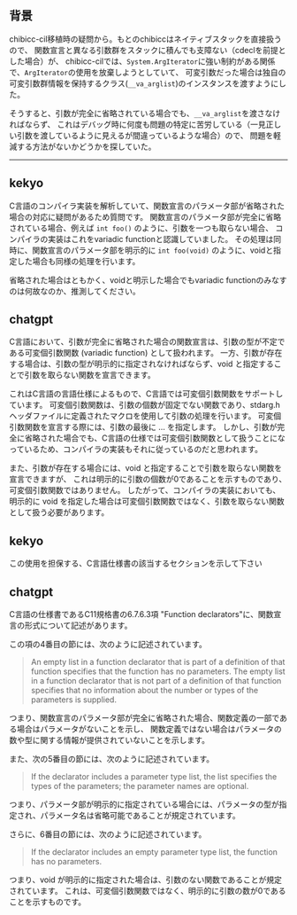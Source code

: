 ## 背景

chibicc-cil移植時の疑問から。もとのchibiccはネイティブスタックを直接扱うので、
関数宣言と異なる引数群をスタックに積んでも支障ない（cdeclを前提とした場合）が、
chibicc-cilでは、`System.ArgIterator`に強い制約がある関係で、`ArgIterator`の使用を放棄しようとしていて、
可変引数だった場合は独自の可変引数群情報を保持するクラス(`__va_arglist`)のインスタンスを渡すようにした。

そうすると、引数が完全に省略されている場合でも、`__va_arglist`を渡さなければならず、
これはデバッグ時に何度も問題の特定に苦労している（一見正しい引数を渡しているように見えるが間違っているような場合）ので、
問題を軽減する方法がないかどうかを探していた。

-----

## kekyo

C言語のコンパイラ実装を解析していて、関数宣言のパラメータ部が省略された場合の対応に疑問があるため質問です。
関数宣言のパラメータ部が完全に省略されている場合、例えば `int foo()` のように、引数を一つも取らない場合、
コンパイラの実装はこれをvariadic functionと認識していました。
その処理は同時に、関数宣言のパラメータ部を明示的に `int foo(void)` のように、voidと指定した場合も同様の処理を行います。

省略された場合はともかく、voidと明示した場合でもvariadic functionのみなすのは何故なのか、推測してください。

## chatgpt

C言語において、引数が完全に省略された場合の関数宣言は、引数の型が不定である可変個引数関数 (variadic function) として扱われます。
一方、引数が存在する場合は、引数の型が明示的に指定されなければならず、void と指定することで引数を取らない関数を宣言できます。

これはC言語の言語仕様によるもので、C言語では可変個引数関数をサポートしています。
可変個引数関数は、引数の個数が固定でない関数であり、stdarg.h ヘッダファイルに定義されたマクロを使用して引数の処理を行います。
可変個引数関数を宣言する際には、引数の最後に ... を指定します。
しかし、引数が完全に省略された場合でも、C言語の仕様では可変個引数関数として扱うことになっているため、コンパイラの実装もそれに従っているのだと思われます。

また、引数が存在する場合には、void と指定することで引数を取らない関数を宣言できますが、
これは明示的に引数の個数が0であることを示すものであり、可変個引数関数ではありません。
したがって、コンパイラの実装においても、明示的に void を指定した場合は可変個引数関数ではなく、引数を取らない関数として扱う必要があります。

## kekyo

この使用を担保する、C言語仕様書の該当するセクションを示して下さい

## chatgpt

C言語の仕様書であるC11規格書の6.7.6.3項 "Function declarators"に、関数宣言の形式について記述があります。

この項の4番目の節には、次のように記述されています。

> An empty list in a function declarator that is part of a definition of that function specifies that the function has no parameters.
> The empty list in a function declarator that is not part of a definition of that function specifies that no information about
> the number or types of the parameters is supplied.

つまり、関数宣言のパラメータ部が完全に省略された場合、関数定義の一部である場合はパラメータがないことを示し、
関数定義ではない場合はパラメータの数や型に関する情報が提供されていないことを示します。

また、次の5番目の節には、次のように記述されています。

> If the declarator includes a parameter type list, the list specifies the types of the parameters;
> the parameter names are optional.

つまり、パラメータ部が明示的に指定されている場合には、パラメータの型が指定され、パラメータ名は省略可能であることが規定されています。

さらに、6番目の節には、次のように記述されています。

> If the declarator includes an empty parameter type list, the function has no parameters.

つまり、void が明示的に指定された場合は、引数のない関数であることが規定されています。
これは、可変個引数関数ではなく、明示的に引数の数が0であることを示すものです。
